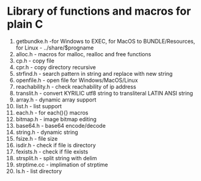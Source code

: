 # Library of functions and macros for plain C

1. getbundke.h -for Windows to EXEC, for MacOS to BUNDLE/Resources, for Linux - ../share/$progname
2. alloc.h - macros for malloc, realloc and free functions
3. cp.h - copy file
4. cpr.h - copy directory recursive
5. strfind.h - search pattern in string and replace with new string
6. openfile.h - open file for Windows/MacOS/Linux
7. reachability.h - check reachability of ip address
8. translit.h - convert KYRILIC utf8 string to transliteral LATIN ANSI string
9. array.h - dynamic array support
10. list.h - list support
11. each.h - for each(){} macros
12. bitmap.h - image bitmap editing
13. base64.h - base64 encode/decode
14. string.h - dynamic string
15. fsize.h - file size
16. isdir.h - check if file is directory
17. fexists.h - check if file exists
18. strsplit.h - split string with delim
19. strptime.cc - implimation of strptime
20. ls.h - list directory
